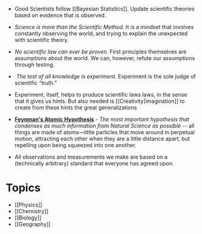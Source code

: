 * Good Scientists follow [[Bayesian Statistics]]. Update scientific theories based on evidence that is observed.

* *Science is more than the Scientific Method.* It is a mindset that involves constantly observing the world, and trying to explain the unexpected with scientific theory. 

* *No scientific law can ever be proven*. First principles themselves are assumptions about the world. We can, however, refute our assumptions through testing.

*  *The test of all knowledge is experiment*. Experiment is the sole judge of scientific “truth.”

* Experiment, itself, helps to produce scientific laws laws, in the sense that it gives us hints. But also needed is [[Creativity|imagination]] to create from these hints the great generalizations

* **[Feynman's Atomic Hypothesis](https://www.feynmanlectures.caltech.edu/I_01.html)** - *The most  important hypothesis that condenses as much information from Natural Science as possible*  --  all things are made of atoms—little particles that move around in perpetual motion, attracting each other when they are a little distance apart, but repelling upon being squeezed into one another.  

* All observations and measurements we make are based on a (technically arbitrary) standard that everyone has agreed upon.
# Topics
* [[Physics]]
* [[Chemistry]]
* [[Biology]]
* [[Geography]]
